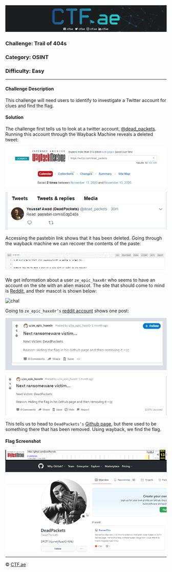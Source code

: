 <img src="https://raw.githubusercontent.com/CTFae/media/main/brand/YT-banner.jpg" />

### Challenge: Trail of 404s
### Category: OSINT
### Difficulty: Easy
<hr>

#### Challenge Description
This challenge will need users to identify to investigate a Twitter account for clues and find the flag.

#### Solution
The challenge first tells us to look at a twitter account, [@dead_packets](https://twitter.com/dead_packets). Running this account through the Wayback Machine reveals a deleted tweet:

![chal](https://raw.githubusercontent.com/CTFae/media/main/writeups/trail_of_404-1.png)

![chal](https://raw.githubusercontent.com/CTFae/media/main/writeups/trail_of_404-2.png)

Accessing the pastebin link shows that it has been deleted. Going through the wayback machine we can recover the contents of the paste:

![chal](https://raw.githubusercontent.com/CTFae/media/main/writeups/trail_of_404-3.png)

We get information about a user `ze_epic_haxx0r` who seems to have an account on the site with an alien mascot. The site that should come to mind is [Reddit](https://reddit.com), and their mascot is shown below:

![chal](https://qph.fs.quoracdn.net/main-qimg-7d2f5552ca8fdefdd548c26eba761f78.webp)

Going to `ze_epic_haxx0r’s` [reddit account](https://reddit.com/u/ze_epic_haxx0r) shows one post:

![chal](https://raw.githubusercontent.com/CTFae/media/main/writeups/trail_of_404-4.png)

![chal](https://raw.githubusercontent.com/CTFae/media/main/writeups/trail_of_404-5.png)

This tells us to head to `DeadPackets’s` [Github page](https://github.com/DeadPackets), but there used to be something there that has been removed. Using wayback, we find the flag.

#### Flag Screenshot
![chal](https://raw.githubusercontent.com/CTFae/media/main/writeups/trail_of_404-6.png)

<hr>

&copy; <a href="https://ctf.ae" target=_blank>CTF.ae</a>
